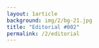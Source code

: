 ```yaml
---
layout: 1article
background: img/2/bg-21.jpg
title: "Editorial #002"
permalink: /2/editorial
---
```


